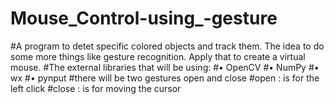 # Mouse_Control-using_-gesture
#A program to detet specific colored objects and track them. The idea to do some more things like gesture recognition. Apply that to create a virtual mouse.
#The external libraries that will be using:
#•	OpenCV
#•	NumPy
#•	wx
#•	pynput
#there will be two gestures open and close 
#open : is for the left click 
#close : is for moving the cursor
